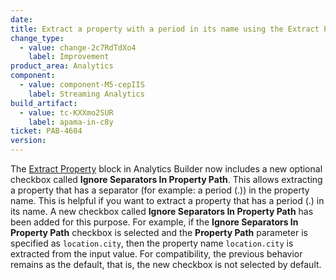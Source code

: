 ```yaml
---
date:
title: Extract a property with a period in its name using the Extract Property block
change_type:
  - value: change-2c7RdTdXo4
    label: Improvement
product_area: Analytics
component:
  - value: component-M5-cepIIS
    label: Streaming Analytics
build_artifact:
  - value: tc-KXXmo2SUR
    label: apama-in-c8y
ticket: PAB-4604
version:
---
```

The [Extract Property](https://cumulocity.com/docs/streaming-analytics/block-reference/#extract-property) block in Analytics Builder now includes a new optional checkbox called **Ignore Separators In Property Path**. This allows extracting a property that has a separator (for example: a period (.)) in the property name.
This is helpful if you want to extract a property that has a period (.) in its name. A new checkbox called **Ignore Separators In Property Path** has been added for this purpose.
For example, if the **Ignore Separators In Property Path** checkbox is selected and the **Property Path** parameter is specified as `location.city`, then the property name `location.city` is extracted from the input value.
For compatibility, the previous behavior remains as the default, that is, the new checkbox is not selected by default.
